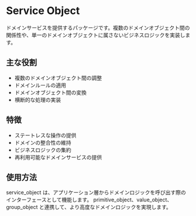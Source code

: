 # Service Object

ドメインサービスを提供するパッケージです。複数のドメインオブジェクト間の関係性や、単一のドメインオブジェクトに属さないビジネスロジックを実装します。

## 主な役割

- 複数のドメインオブジェクト間の調整
- ドメインルールの適用
- ドメインオブジェクト間の変換
- 横断的な処理の実装

## 特徴

- ステートレスな操作の提供
- ドメインの整合性の維持
- ビジネスロジックの集約
- 再利用可能なドメインサービスの提供

## 使用方法

service_object は、アプリケーション層からドメインロジックを呼び出す際のインターフェースとして機能します。
primitive_object、value_object、group_object と連携して、より高度なドメインロジックを実現します。

